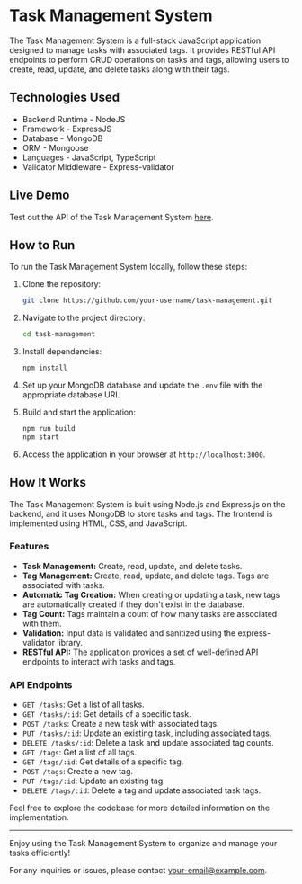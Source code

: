 # Task Management System

The Task Management System is a full-stack JavaScript application designed to manage tasks with associated tags. It provides RESTful API endpoints to perform CRUD operations on tasks and tags, allowing users to create, read, update, and delete tasks along with their tags.

## Technologies Used

- Backend Runtime - NodeJS
- Framework - ExpressJS
- Database - MongoDB
- ORM - Mongoose
- Languages - JavaScript, TypeScript
- Validator Middleware - Express-validator

## Live Demo

Test out the API of the Task Management System [here](https://task-manager-backend-maestro.vercel.app/).

<!-- Check out the live demo of the Task Management System [here](https://task-management-react.vecel.com). -->

## How to Run

To run the Task Management System locally, follow these steps:

1. Clone the repository:

   ```bash
   git clone https://github.com/your-username/task-management.git
   ```

2. Navigate to the project directory:

   ```bash
   cd task-management
   ```

3. Install dependencies:

   ```bash
   npm install
   ```

4. Set up your MongoDB database and update the `.env` file with the appropriate database URI.

5. Build and start the application:

   ```bash
   npm run build
   npm start
   ```

6. Access the application in your browser at `http://localhost:3000`.

## How It Works

The Task Management System is built using Node.js and Express.js on the backend, and it uses MongoDB to store tasks and tags. The frontend is implemented using HTML, CSS, and JavaScript.

### Features

- **Task Management:** Create, read, update, and delete tasks.
- **Tag Management:** Create, read, update, and delete tags. Tags are associated with tasks.
- **Automatic Tag Creation:** When creating or updating a task, new tags are automatically created if they don't exist in the database.
- **Tag Count:** Tags maintain a count of how many tasks are associated with them.
- **Validation:** Input data is validated and sanitized using the express-validator library.
- **RESTful API:** The application provides a set of well-defined API endpoints to interact with tasks and tags.

### API Endpoints

- `GET /tasks`: Get a list of all tasks.
- `GET /tasks/:id`: Get details of a specific task.
- `POST /tasks`: Create a new task with associated tags.
- `PUT /tasks/:id`: Update an existing task, including associated tags.
- `DELETE /tasks/:id`: Delete a task and update associated tag counts.
- `GET /tags`: Get a list of all tags.
- `GET /tags/:id`: Get details of a specific tag.
- `POST /tags`: Create a new tag.
- `PUT /tags/:id`: Update an existing tag.
- `DELETE /tags/:id`: Delete a tag and update associated task tags.

Feel free to explore the codebase for more detailed information on the implementation.

---

Enjoy using the Task Management System to organize and manage your tasks efficiently!

For any inquiries or issues, please contact [your-email@example.com](mailto:your-email@example.com).

